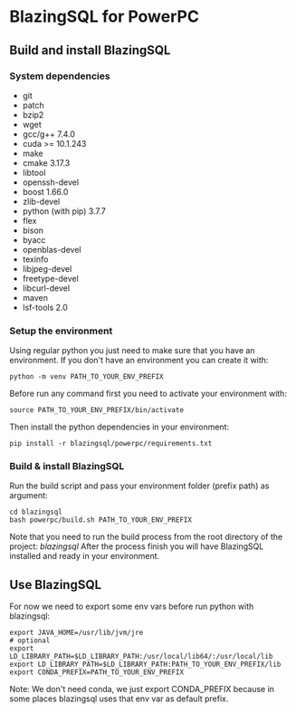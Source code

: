 # BlazingSQL for PowerPC
## Build and install BlazingSQL
### System dependencies
- git
- patch
- bzip2
- wget
- gcc/g++ 7.4.0
- cuda >= 10.1.243
- make
- cmake 3.17.3
- libtool
- openssh-devel
- boost 1.66.0
- zlib-devel
- python (with pip) 3.7.7
- flex
- bison
- byacc
- openblas-devel
- texinfo
- libjpeg-devel
- freetype-devel
- libcurl-devel
- maven
- lsf-tools 2.0
### Setup the environment
Using regular python you just need to make sure that you have an environment.
If you don't have an environment you can create it with:
```shell
python -m venv PATH_TO_YOUR_ENV_PREFIX
```
Before run any command first you need to activate your environment with:
```shell
source PATH_TO_YOUR_ENV_PREFIX/bin/activate
```
Then install the python dependencies in your environment:
```shell
pip install -r blazingsql/powerpc/requirements.txt
```
### Build & install BlazingSQL
Run the build script and pass your environment folder (prefix path) as argument:
```shell
cd blazingsql
bash powerpc/build.sh PATH_TO_YOUR_ENV_PREFIX
```
Note that you need to run the build process from the root directory of the project: *blazingsql*
After the process finish you will have BlazingSQL installed and ready in your environment.
## Use BlazingSQL
For now we need to export some env vars before run python with blazingsql:
```shell
export JAVA_HOME=/usr/lib/jvm/jre
# optional
export LD_LIBRARY_PATH=$LD_LIBRARY_PATH:/usr/local/lib64/:/usr/local/lib
export LD_LIBRARY_PATH=$LD_LIBRARY_PATH:PATH_TO_YOUR_ENV_PREFIX/lib
export CONDA_PREFIX=PATH_TO_YOUR_ENV_PREFIX
```
Note: We don't need conda, we just export CONDA_PREFIX because in some places blazingsql uses that env var as default prefix.
